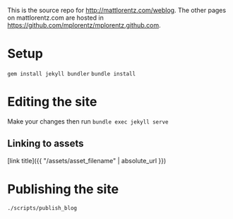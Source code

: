 This is the source repo for http://mattlorentz.com/weblog. The other pages on mattlorentz.com are hosted in https://github.com/mplorentz/mplorentz.github.com.

# Setup

`gem install jekyll bundler`
`bundle install`

# Editing the site

Make your changes then run `bundle exec jekyll serve`

## Linking to assets

[link title]({{ "/assets/asset_filename" | absolute_url }})

# Publishing the site

`./scripts/publish_blog`
